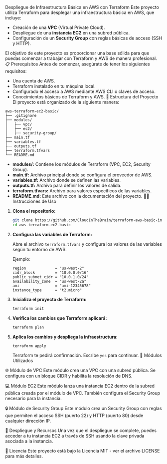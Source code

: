 Despliegue de Infraestructura Básica en AWS con Terraform
Este proyecto utiliza Terraform para desplegar una infraestructura básica en AWS, que incluye:

- Creación de una **VPC** (Virtual Private Cloud).
- Despliegue de una **instancia EC2** en una subred pública.
- Configuración de un **Security Group** con reglas básicas de acceso (SSH y HTTP).

El objetivo de este proyecto es proporcionar una base sólida para que puedas comenzar a trabajar con Terraform y AWS de manera profesional.
📋 Prerequisitos
Antes de comenzar, asegúrate de tener los siguientes requisitos:

- Una cuenta de AWS.
- Terraform instalado en tu máquina local.
- Configurado el acceso a AWS mediante AWS CLI o claves de acceso.
- Conocimientos básicos de Terraform y AWS.
📁 Estructura del Proyecto
El proyecto está organizado de la siguiente manera:

```
aws-terraform-ec2-basic/
├── .gitignore
├── modules/
│   ├── vpc/
│   ├── ec2/
│   ├── security-group/
├── main.tf
├── variables.tf
├── outputs.tf
├── terraform.tfvars
└── README.md
```

- **modules/:** Contiene los módulos de Terraform (VPC, EC2, Security Group).
- **main.tf:** Archivo principal donde se configura el proveedor de AWS.
- **variables.tf:** Archivo donde se definen las variables.
- **outputs.tf:** Archivo para definir los valores de salida.
- **terraform.tfvars:** Archivo para valores específicos de las variables.
- **README.md:** Este archivo con la documentación del proyecto.
👨‍💻 Instrucciones de Uso
1. **Clona el repositorio:**

   ```bash
   git clone https://github.com/CloudInTheBrain/terraform-aws-basic-infrastructure
   cd aws-terraform-ec2-basic
   ```

2. **Configura las variables de Terraform:**

   Abre el archivo `terraform.tfvars` y configura los valores de las variables según tu entorno de AWS.

   Ejemplo:

   ```hcl
   region             = "us-west-2"
   cidr_block         = "10.0.0.0/16"
   public_subnet_cidr = "10.0.1.0/24"
   availability_zone  = "us-west-2a"
   ami                = "ami-12345678"
   instance_type      = "t2.micro"
   ```

3. **Inicializa el proyecto de Terraform:**

   ```bash
   terraform init
   ```

4. **Verifica los cambios que Terraform aplicará:**

   ```bash
   terraform plan
   ```

5. **Aplica los cambios y despliega la infraestructura:**

   ```bash
   terraform apply
   ```

   Terraform te pedirá confirmación. Escribe `yes` para continuar.
🔧 Módulos Utilizados

🌐 Módulo de VPC
Este módulo crea una VPC con una subred pública. Se configura con un bloque CIDR y habilita la resolución de DNS.

💻 Módulo EC2
Este módulo lanza una instancia EC2 dentro de la subred pública creada por el módulo de VPC. También configura el Security Group necesario para la instancia.

🔒 Módulo de Security Group
Este módulo crea un Security Group con reglas que permiten el acceso SSH (puerto 22) y HTTP (puerto 80) desde cualquier dirección IP.

🚀 Despliegue y Recursos
Una vez que el despliegue se complete, puedes acceder a tu instancia EC2 a través de SSH usando la clave privada asociada a la instancia.

📝 Licencia
Este proyecto está bajo la Licencia MIT - ver el archivo LICENSE para más detalles.
